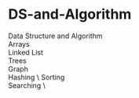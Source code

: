 # DS-and-Algorithm
Data Structure and Algorithm \
Arrays \
Linked List \
Trees \
Graph \
Hashing \ 
Sorting \
Searching \
